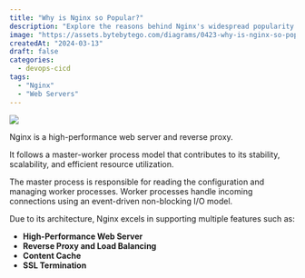 ```yaml
---
title: "Why is Nginx so Popular?"
description: "Explore the reasons behind Nginx's widespread popularity and usage."
image: "https://assets.bytebytego.com/diagrams/0423-why-is-nginx-so-popular.png"
createdAt: "2024-03-13"
draft: false
categories:
  - devops-cicd
tags:
  - "Nginx"
  - "Web Servers"
---
```


![](https://assets.bytebytego.com/diagrams/0423-why-is-nginx-so-popular.png)

Nginx is a high-performance web server and reverse proxy.

It follows a master-worker process model that contributes to its stability, scalability, and efficient resource utilization.

The master process is responsible for reading the configuration and managing worker processes. Worker processes handle incoming connections using an event-driven non-blocking I/O model.

Due to its architecture, Nginx excels in supporting multiple features such as:

*   **High-Performance Web Server**
*   **Reverse Proxy and Load Balancing**
*   **Content Cache**
*   **SSL Termination**
